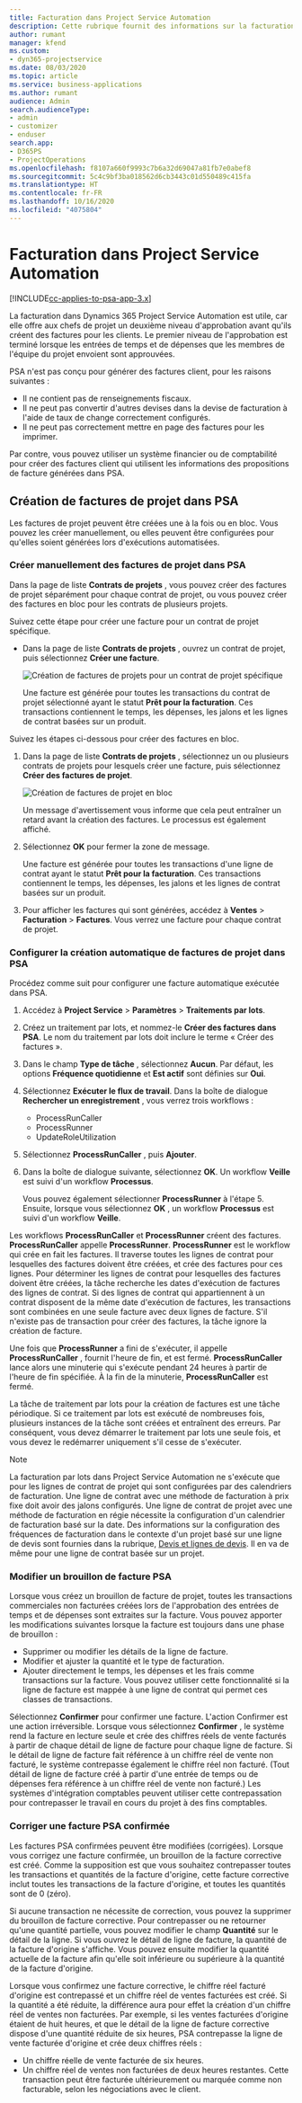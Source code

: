 ```yaml
---
title: Facturation dans Project Service Automation
description: Cette rubrique fournit des informations sur la facturation.
author: rumant
manager: kfend
ms.custom:
- dyn365-projectservice
ms.date: 08/03/2020
ms.topic: article
ms.service: business-applications
ms.author: rumant
audience: Admin
search.audienceType:
- admin
- customizer
- enduser
search.app:
- D365PS
- ProjectOperations
ms.openlocfilehash: f8107a660f9993c7b6a32d69047a81fb7e0abef8
ms.sourcegitcommit: 5c4c9bf3ba018562d6cb3443c01d550489c415fa
ms.translationtype: HT
ms.contentlocale: fr-FR
ms.lasthandoff: 10/16/2020
ms.locfileid: "4075804"
---
```

# <a name="invoicing-in-project-service-automation"></a>Facturation dans Project Service Automation

[!INCLUDE[cc-applies-to-psa-app-3.x](../includes/cc-applies-to-psa-app-3x.md)]

La facturation dans Dynamics 365 Project Service Automation est utile, car elle offre aux chefs de projet un deuxième niveau d'approbation avant qu'ils créent des factures pour les clients. Le premier niveau de l'approbation est terminé lorsque les entrées de temps et de dépenses que les membres de l'équipe du projet envoient sont approuvées.

PSA n'est pas conçu pour générer des factures client, pour les raisons suivantes :

- Il ne contient pas de renseignements fiscaux.
- Il ne peut pas convertir d'autres devises dans la devise de facturation à l'aide de taux de change correctement configurés.
- Il ne peut pas correctement mettre en page des factures pour les imprimer.

Par contre, vous pouvez utiliser un système financier ou de comptabilité pour créer des factures client qui utilisent les informations des propositions de facture générées dans PSA.

## <a name="creating-project-invoices-in-psa"></a>Création de factures de projet dans PSA

Les factures de projet peuvent être créées une à la fois ou en bloc. Vous pouvez les créer manuellement, ou elles peuvent être configurées pour qu'elles soient générées lors d'exécutions automatisées.

### <a name="manually-create-project-invoices-in-psa"></a>Créer manuellement des factures de projet dans PSA

Dans la page de liste **Contrats de projets** , vous pouvez créer des factures de projet séparément pour chaque contrat de projet, ou vous pouvez créer des factures en bloc pour les contrats de plusieurs projets.

Suivez cette étape pour créer une facture pour un contrat de projet spécifique.

- Dans la page de liste **Contrats de projets** , ouvrez un contrat de projet, puis sélectionnez **Créer une facture**.

    ![Création de factures de projets pour un contrat de projet spécifique](media/CreateProjectInvoicesOneByOne.png)

    Une facture est générée pour toutes les transactions du contrat de projet sélectionné ayant le statut **Prêt pour la facturation**. Ces transactions contiennent le temps, les dépenses, les jalons et les lignes de contrat basées sur un produit.

Suivez les étapes ci-dessous pour créer des factures en bloc.

1. Dans la page de liste **Contrats de projets** , sélectionnez un ou plusieurs contrats de projets pour lesquels créer une facture, puis sélectionnez **Créer des factures de projet**.

    ![Création de factures de projet en bloc](media/CreateProjectInvoicesBulk.png)

    Un message d'avertissement vous informe que cela peut entraîner un retard avant la création des factures. Le processus est également affiché.

2. Sélectionnez **OK** pour fermer la zone de message.

    Une facture est générée pour toutes les transactions d'une ligne de contrat ayant le statut **Prêt pour la facturation**. Ces transactions contiennent le temps, les dépenses, les jalons et les lignes de contrat basées sur un produit.

3. Pour afficher les factures qui sont générées, accédez à **Ventes** \> **Facturation** \> **Factures**. Vous verrez une facture pour chaque contrat de projet.

### <a name="set-up-automated-creation-of-project-invoices-in-psa"></a>Configurer la création automatique de factures de projet dans PSA

Procédez comme suit pour configurer une facture automatique exécutée dans PSA.

1. Accédez à **Project Service** \> **Paramètres** \> **Traitements par lots**.
2. Créez un traitement par lots, et nommez-le **Créer des factures dans PSA**. Le nom du traitement par lots doit inclure le terme « Créer des factures ».
3. Dans le champ **Type de tâche** , sélectionnez **Aucun**. Par défaut, les options **Fréquence quotidienne** et **Est actif** sont définies sur **Oui**.
4. Sélectionnez **Exécuter le flux de travail**. Dans la boîte de dialogue **Rechercher un enregistrement** , vous verrez trois workflows :

    - ProcessRunCaller
    - ProcessRunner
    - UpdateRoleUtilization

5. Sélectionnez **ProcessRunCaller** , puis **Ajouter**.
6. Dans la boîte de dialogue suivante, sélectionnez **OK**. Un workflow **Veille** est suivi d'un workflow **Processus**.

    Vous pouvez également sélectionner **ProcessRunner** à l'étape 5. Ensuite, lorsque vous sélectionnez **OK** , un workflow **Processus** est suivi d'un workflow **Veille**.

Les workflows **ProcessRunCaller** et **ProcessRunner** créent des factures. **ProcessRunCaller** appelle **ProcessRunner**. **ProcessRunner** est le workflow qui crée en fait les factures. Il traverse toutes les lignes de contrat pour lesquelles des factures doivent être créées, et crée des factures pour ces lignes. Pour déterminer les lignes de contrat pour lesquelles des factures doivent être créées, la tâche recherche les dates d'exécution de factures des lignes de contrat. Si des lignes de contrat qui appartiennent à un contrat disposent de la même date d'exécution de factures, les transactions sont combinées en une seule facture avec deux lignes de facture. S'il n'existe pas de transaction pour créer des factures, la tâche ignore la création de facture.

Une fois que **ProcessRunner** a fini de s'exécuter, il appelle **ProcessRunCaller** , fournit l'heure de fin, et est fermé. **ProcessRunCaller** lance alors une minuterie qui s'exécute pendant 24 heures à partir de l'heure de fin spécifiée. À la fin de la minuterie, **ProcessRunCaller** est fermé.

La tâche de traitement par lots pour la création de factures est une tâche périodique. Si ce traitement par lots est exécuté de nombreuses fois, plusieurs instances de la tâche sont créées et entraînent des erreurs. Par conséquent, vous devez démarrer le traitement par lots une seule fois, et vous devez le redémarrer uniquement s'il cesse de s'exécuter.

> [!NOTE]
> La facturation par lots dans Project Service Automation ne s'exécute que pour les lignes de contrat de projet qui sont configurées par des calendriers de facturation. Une ligne de contrat avec une méthode de facturation à prix fixe doit avoir des jalons configurés. Une ligne de contrat de projet avec une méthode de facturation en régie nécessite la configuration d'un calendrier de facturation basé sur la date. Des informations sur la configuration des fréquences de facturation dans le contexte d'un projet basé sur une ligne de devis sont fournies dans la rubrique, [Devis et lignes de devis](basic-quote-lines.md#invoice-schedule). Il en va de même pour une ligne de contrat basée sur un projet.      
 
### <a name="edit-a-draft-psa-invoice"></a>Modifier un brouillon de facture PSA

Lorsque vous créez un brouillon de facture de projet, toutes les transactions commerciales non facturées créées lors de l'approbation des entrées de temps et de dépenses sont extraites sur la facture. Vous pouvez apporter les modifications suivantes lorsque la facture est toujours dans une phase de brouillon :

- Supprimer ou modifier les détails de la ligne de facture.
- Modifier et ajuster la quantité et le type de facturation.
- Ajouter directement le temps, les dépenses et les frais comme transactions sur la facture. Vous pouvez utiliser cette fonctionnalité si la ligne de facture est mappée à une ligne de contrat qui permet ces classes de transactions.

Sélectionnez **Confirmer** pour confirmer une facture. L'action Confirmer est une action irréversible. Lorsque vous sélectionnez **Confirmer** , le système rend la facture en lecture seule et crée des chiffres réels de vente facturés à partir de chaque détail de ligne de facture pour chaque ligne de facture. Si le détail de ligne de facture fait référence à un chiffre réel de vente non facturé, le système contrepasse également le chiffre réel non facturé. (Tout détail de ligne de facture créé à partir d'une entrée de temps ou de dépenses fera référence à un chiffre réel de vente non facturé.) Les systèmes d'intégration comptables peuvent utiliser cette contrepassation pour contrepasser le travail en cours du projet à des fins comptables.

### <a name="correct-a-confirmed-psa-invoice"></a>Corriger une facture PSA confirmée

Les factures PSA confirmées peuvent être modifiées (corrigées). Lorsque vous corrigez une facture confirmée, un brouillon de la facture corrective est créé. Comme la supposition est que vous souhaitez contrepasser toutes les transactions et quantités de la facture d'origine, cette facture corrective inclut toutes les transactions de la facture d'origine, et toutes les quantités sont de 0 (zéro).

Si aucune transaction ne nécessite de correction, vous pouvez la supprimer du brouillon de facture corrective. Pour contrepasser ou ne retourner qu'une quantité partielle, vous pouvez modifier le champ **Quantité** sur le détail de la ligne. Si vous ouvrez le détail de ligne de facture, la quantité de la facture d'origine s'affiche. Vous pouvez ensuite modifier la quantité actuelle de la facture afin qu'elle soit inférieure ou supérieure à la quantité de la facture d'origine.

Lorsque vous confirmez une facture corrective, le chiffre réel facturé d'origine est contrepassé et un chiffre réel de ventes facturées est créé. Si la quantité a été réduite, la différence aura pour effet la création d'un chiffre réel de ventes non facturées. Par exemple, si les ventes facturées d'origine étaient de huit heures, et que le détail de la ligne de facture corrective dispose d'une quantité réduite de six heures, PSA contrepasse la ligne de vente facturée d'origine et crée deux chiffres réels :

- Un chiffre réelle de vente facturée de six heures.
- Un chiffre réel de ventes non facturées de deux heures restantes. Cette transaction peut être facturée ultérieurement ou marquée comme non facturable, selon les négociations avec le client.
